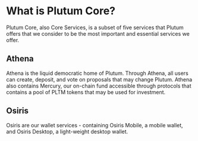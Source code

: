 # What is Plutum Core?
Plutum Core, also Core Services, is a subset of five services that Plutum offers that we consider to be the most important and essential services we offer.

## Athena
Athena is the liquid democratic home of Plutum. Through Athena, all users can create, deposit, and vote on proposals that may change Plutum. Athena also contains Mercury, our on-chain fund accessible through protocols that contains a pool of PLTM tokens that may be used for investment.

## Osiris
Osiris are our wallet services - containing Osiris Mobile, a mobile wallet, and Osiris Desktop, a light-weight desktop wallet.
